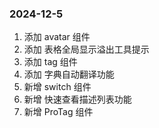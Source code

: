 <!--
 * @Author: Yyy
 * @Date: 2024-12-05 10:26:35
 * @LastEditTime: 2024-12-05 15:31:49
 * @Description: 更新日志
-->

### 2024-12-5

1. 添加 avatar 组件
2. 添加 表格全局显示溢出工具提示
3. 添加 tag 组件
4. 添加 字典自动翻译功能
5. 新增 switch 组件
6. 新增 快速查看描述列表功能
7. 新增 ProTag 组件
